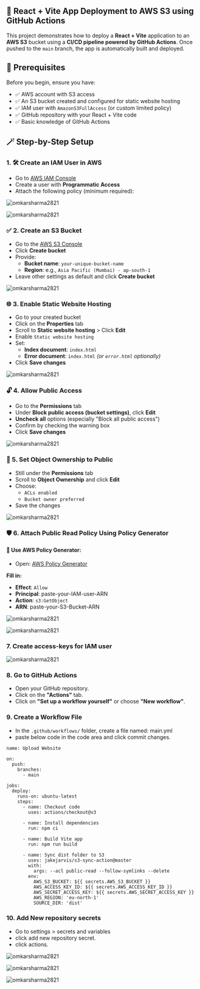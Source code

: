 ## 🚀 React + Vite App Deployment to AWS S3 using GitHub Actions

This project demonstrates how to deploy a **React + Vite** application to an **AWS S3** bucket using a **CI/CD pipeline powered by GitHub Actions**. Once pushed to the `main` branch, the app is automatically built and deployed.

## 🧠 Prerequisites

Before you begin, ensure you have:

- ✅ AWS account with S3 access
- ✅ An S3 bucket created and configured for static website hosting
- ✅ IAM user with `AmazonS3FullAccess` (or custom limited policy)
- ✅ GitHub repository with your React + Vite code
- ✅ Basic knowledge of GitHub Actions

## 🪄 Step-by-Step Setup

### 1. 🛠 Create an IAM User in AWS

- Go to [AWS IAM Console](https://console.aws.amazon.com/iam/)
- Create a user with **Programmatic Access**
- Attach the following policy (minimum required):

![omkarsharma2821](https://dev-to-uploads.s3.amazonaws.com/uploads/articles/y98m1ghbs5erbt7ch4tc.png)

![omkarsharma2821](https://dev-to-uploads.s3.amazonaws.com/uploads/articles/hj2r5ntnc6wf9q6c6rlf.png)

### ✅ 2. Create an S3 Bucket

- Go to the [AWS S3 Console](https://s3.console.aws.amazon.com)
- Click **Create bucket**
- Provide:
    - **Bucket name**: `your-unique-bucket-name`
    - **Region**: e.g., `Asia Pacific (Mumbai) - ap-south-1`
- Leave other settings as default and click **Create bucket**

![omkarsharma2821](https://dev-to-uploads.s3.amazonaws.com/uploads/articles/urqf3aniusu7epluhl1m.png)

### 🌐 3. Enable Static Website Hosting

- Go to your created bucket
- Click on the **Properties** tab
- Scroll to **Static website hosting** > Click **Edit**
- Enable `Static website hosting`
- Set:
   - **Index document**: `index.html`
   - **Error document**: `index.html` *(or `error.html` optionally)*
- Click **Save changes**

![omkarsharma2821](https://dev-to-uploads.s3.amazonaws.com/uploads/articles/e1fyiz6d1ro64scg01wl.png)

### 🔓 4. Allow Public Access

- Go to the **Permissions** tab
- Under **Block public access (bucket settings)**, click **Edit**
- **Uncheck all** options (especially "Block all public access")
- Confirm by checking the warning box
- Click **Save changes**

![omkarsharma2821](https://dev-to-uploads.s3.amazonaws.com/uploads/articles/3ha5aood0vq44zwyjkmm.png)

### 👥 5. Set Object Ownership to Public

- Still under the **Permissions** tab
- Scroll to **Object Ownership** and click **Edit**
- Choose:
   - `ACLs enabled`
   - `Bucket owner preferred`
- Save the changes


![omkarsharma2821](https://dev-to-uploads.s3.amazonaws.com/uploads/articles/lcvrslrkitemnriyl7he.png)

### 🛡 6. Attach Public Read Policy Using Policy Generator

#### 🧰 Use AWS Policy Generator:

- Open: [AWS Policy Generator](https://awspolicygen.s3.amazonaws.com/policygen.html)

**Fill in:**
- **Effect**: `Allow`
- **Principal**: paste-your-IAM-user-ARN
- **Action**: `s3:GetObject`
- **ARN**:  paste-your-S3-Bucket-ARN

![omkarsharma2821](https://dev-to-uploads.s3.amazonaws.com/uploads/articles/2m2by1x1icda1zpkodj0.png)

![omkarsharma2821](https://dev-to-uploads.s3.amazonaws.com/uploads/articles/gwaym21p2tlf2y891r3o.png)

### 7. Create access-keys for IAM user

![omkarsharma2821](https://dev-to-uploads.s3.amazonaws.com/uploads/articles/gqgpp46qnzq00v4w305z.png)

### 8. Go to GitHub Actions

- Open your GitHub repository.
- Click on the **"Actions"** tab.
- Click on **"Set up a workflow yourself"** or choose **"New workflow"**.


### 9. Create a Workflow File

- In the `.github/workflows/` folder, create a file named:  main.yml
- paste below code in the code area and click commit changes.

```
name: Upload Website

on:
  push:
    branches:
      - main

jobs:
  deploy:
    runs-on: ubuntu-latest
    steps:
      - name: Checkout code
        uses: actions/checkout@v3

      - name: Install dependencies
        run: npm ci

      - name: Build Vite app
        run: npm run build

      - name: Sync dist folder to S3
        uses: jakejarvis/s3-sync-action@master
        with:
          args: --acl public-read --follow-symlinks --delete
        env:
          AWS_S3_BUCKET: ${{ secrets.AWS_S3_BUCKET }}
          AWS_ACCESS_KEY_ID: ${{ secrets.AWS_ACCESS_KEY_ID }}
          AWS_SECRET_ACCESS_KEY: ${{ secrets.AWS_SECRET_ACCESS_KEY }}
          AWS_REGION: 'eu-north-1'
          SOURCE_DIR: 'dist' 
```
 
### 10. Add New repository secrets

- Go to settings > secrets and variables
- click add new repository secret.
- click actions.

![omkarsharma2821](https://dev-to-uploads.s3.amazonaws.com/uploads/articles/0ig5oa6cc162z13w6a92.png)

![omkarsharma2821](https://dev-to-uploads.s3.amazonaws.com/uploads/articles/xrwgr9d7sfnye46o2w7h.png)

![omkarsharma2821](https://dev-to-uploads.s3.amazonaws.com/uploads/articles/b6dgc3myzqixw9fbwwe9.png)